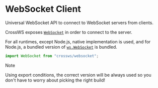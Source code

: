 # WebSocket Client

Universal WebSocket API to connect to WebSocket servers from clients.

CrossWS exposes [`WebSocket`](https://developer.mozilla.org/en-US/docs/Web/API/WebSocket) in order to connect to the server.

For all runtimes, except Node.js, native implementation is used, and for Node.js, a bundled version of [`ws.WebSocket`](https://www.npmjs.com/package/ws) is bundled.

```js
import WebSocket from "crossws/websocket";
```

> [!NOTE]
> Using export conditions, the correct version will be always used so you don't have to worry about picking the right build!
